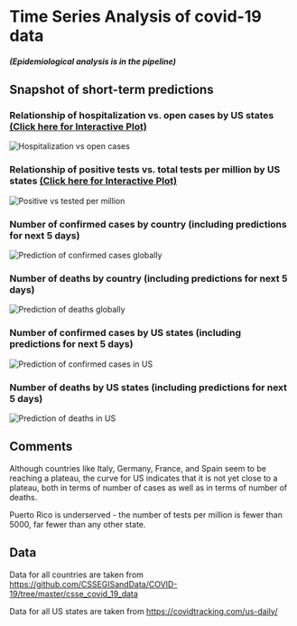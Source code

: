# Time Series Analysis of covid-19 data

##### (Epidemiological analysis is in the pipeline)

## Snapshot of short-term predictions

### Relationship of hospitalization vs. open cases by US states [(Click here for Interactive Plot)](https://uzp5b63rpggwnmyj4tylzg-on.drv.tw/covid-19_html/hospitalizationVsOpenCases_USStates.html)
![Hospitalization vs open cases](screenshots/hospitalizationVsOpenCases_USStates.PNG)

### Relationship of positive tests vs. total tests per million by US states [(Click here for Interactive Plot)](https://uzp5b63rpggwnmyj4tylzg-on.drv.tw/covid-19_html/positiveVsTestedPerMillion_USStates.html)
![Positive vs tested per million](screenshots/positiveVsTestedPerMillion_USStates.PNG)

### Number of confirmed cases by country (including predictions for next 5 days)
![Prediction of confirmed cases globally](screenshots/predictions_covid-19_05202020.png)

### Number of deaths by country (including predictions for next 5 days)
![Prediction of deaths globally](screenshots/predictions_covid-19_deaths_05202020.png)

### Number of confirmed cases by US states (including predictions for next 5 days)
![Prediction of confirmed cases in US](screenshots/predictions_covid-19_USStates_05202020.png)

### Number of deaths by US states (including predictions for next 5 days)
![Prediction of deaths in US](screenshots/predictions_covid-19_USStates_deaths_05202020.png)


## Comments

Although countries like Italy, Germany, France, and Spain seem to be reaching a plateau, the curve for US indicates that it is not yet close to a plateau, both in terms of number of cases as well as in terms of number of deaths.

Puerto Rico is underserved - the number of tests per million is fewer than 5000, far fewer than any other state.


## Data

Data for all countries are taken from https://github.com/CSSEGISandData/COVID-19/tree/master/csse_covid_19_data

Data for all US states are taken from https://covidtracking.com/us-daily/
